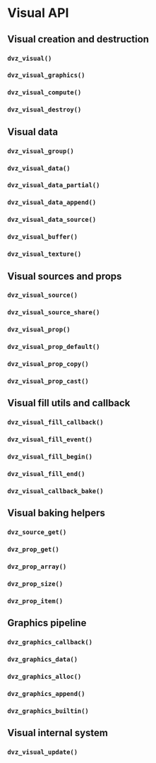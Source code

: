 # Visual API

## Visual creation and destruction

### `dvz_visual()`
### `dvz_visual_graphics()`
### `dvz_visual_compute()`
### `dvz_visual_destroy()`


## Visual data

### `dvz_visual_group()`
### `dvz_visual_data()`
### `dvz_visual_data_partial()`
### `dvz_visual_data_append()`
### `dvz_visual_data_source()`
### `dvz_visual_buffer()`
### `dvz_visual_texture()`


## Visual sources and props

### `dvz_visual_source()`
### `dvz_visual_source_share()`
### `dvz_visual_prop()`
### `dvz_visual_prop_default()`
### `dvz_visual_prop_copy()`
### `dvz_visual_prop_cast()`


## Visual fill utils and callback

### `dvz_visual_fill_callback()`
### `dvz_visual_fill_event()`
### `dvz_visual_fill_begin()`
### `dvz_visual_fill_end()`
### `dvz_visual_callback_bake()`


## Visual baking helpers

### `dvz_source_get()`
### `dvz_prop_get()`
### `dvz_prop_array()`
### `dvz_prop_size()`
### `dvz_prop_item()`


## Graphics pipeline

### `dvz_graphics_callback()`
### `dvz_graphics_data()`
### `dvz_graphics_alloc()`
### `dvz_graphics_append()`
### `dvz_graphics_builtin()`


## Visual internal system

### `dvz_visual_update()`
